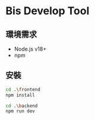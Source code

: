 # Bis Develop Tool

## 環境需求
- Node.js v18+
- npm

## 安裝
```bash
cd .\frontend
npm install

cd .\backend
npm run dev
